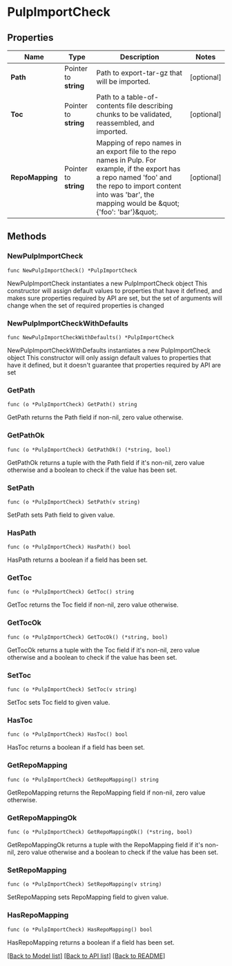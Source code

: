 # PulpImportCheck

## Properties

Name | Type | Description | Notes
------------ | ------------- | ------------- | -------------
**Path** | Pointer to **string** | Path to export-tar-gz that will be imported. | [optional] 
**Toc** | Pointer to **string** | Path to a table-of-contents file describing chunks to be validated, reassembled, and imported. | [optional] 
**RepoMapping** | Pointer to **string** | Mapping of repo names in an export file to the repo names in Pulp. For example, if the export has a repo named &#39;foo&#39; and the repo to import content into was &#39;bar&#39;, the mapping would be \&quot;{&#39;foo&#39;: &#39;bar&#39;}\&quot;. | [optional] 

## Methods

### NewPulpImportCheck

`func NewPulpImportCheck() *PulpImportCheck`

NewPulpImportCheck instantiates a new PulpImportCheck object
This constructor will assign default values to properties that have it defined,
and makes sure properties required by API are set, but the set of arguments
will change when the set of required properties is changed

### NewPulpImportCheckWithDefaults

`func NewPulpImportCheckWithDefaults() *PulpImportCheck`

NewPulpImportCheckWithDefaults instantiates a new PulpImportCheck object
This constructor will only assign default values to properties that have it defined,
but it doesn't guarantee that properties required by API are set

### GetPath

`func (o *PulpImportCheck) GetPath() string`

GetPath returns the Path field if non-nil, zero value otherwise.

### GetPathOk

`func (o *PulpImportCheck) GetPathOk() (*string, bool)`

GetPathOk returns a tuple with the Path field if it's non-nil, zero value otherwise
and a boolean to check if the value has been set.

### SetPath

`func (o *PulpImportCheck) SetPath(v string)`

SetPath sets Path field to given value.

### HasPath

`func (o *PulpImportCheck) HasPath() bool`

HasPath returns a boolean if a field has been set.

### GetToc

`func (o *PulpImportCheck) GetToc() string`

GetToc returns the Toc field if non-nil, zero value otherwise.

### GetTocOk

`func (o *PulpImportCheck) GetTocOk() (*string, bool)`

GetTocOk returns a tuple with the Toc field if it's non-nil, zero value otherwise
and a boolean to check if the value has been set.

### SetToc

`func (o *PulpImportCheck) SetToc(v string)`

SetToc sets Toc field to given value.

### HasToc

`func (o *PulpImportCheck) HasToc() bool`

HasToc returns a boolean if a field has been set.

### GetRepoMapping

`func (o *PulpImportCheck) GetRepoMapping() string`

GetRepoMapping returns the RepoMapping field if non-nil, zero value otherwise.

### GetRepoMappingOk

`func (o *PulpImportCheck) GetRepoMappingOk() (*string, bool)`

GetRepoMappingOk returns a tuple with the RepoMapping field if it's non-nil, zero value otherwise
and a boolean to check if the value has been set.

### SetRepoMapping

`func (o *PulpImportCheck) SetRepoMapping(v string)`

SetRepoMapping sets RepoMapping field to given value.

### HasRepoMapping

`func (o *PulpImportCheck) HasRepoMapping() bool`

HasRepoMapping returns a boolean if a field has been set.


[[Back to Model list]](../README.md#documentation-for-models) [[Back to API list]](../README.md#documentation-for-api-endpoints) [[Back to README]](../README.md)


